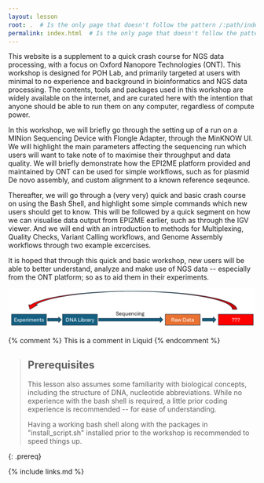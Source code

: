 ```yaml
---
layout: lesson
root: .  # Is the only page that doesn't follow the pattern /:path/index.html
permalink: index.html  # Is the only page that doesn't follow the pattern /:path/index.html
---
```

This website is a supplement to a quick crash course for NGS data processing, with a focus on Oxford Nanopore Technologies (ONT). This workshop is designed for POH Lab, and primarily targeted at users with minimal to no experience and background in bioinformatics and NGS data processing. The contents, tools and packages used in this workshop are widely available on the internet, and are curated here with the intention that anyone should be able to run them on any computer, regardless of compute power.

In this workshop, we will briefly go through the setting up of a run on a MINion Sequencing Device with Flongle Adapter, through the MinKNOW UI. We will highlight the main parameters affecting the sequencing run which users will want to take note of to maximise their throughput and data quality. We will briefly demonstrate how the EPI2ME platform provided and maintained by ONT can be used for simple workflows, such as for plasmid De novo assembly, and custom alignment to a known reference seqeunce.

Thereafter, we will go through a (very very) quick and basic crash course on using the Bash Shell, and highlight some simple commands which new users should get to know. This will be followed by a quick segment on how we can visualise data output from EPI2ME earlier, such as through the IGV viewer. And we will end with an introduction to methods for Multiplexing, Quality Checks, Variant Calling workflows, and Genome Assembly workflows through two example excercises. 

It is hoped that through this quick and basic workshop, new users will be able to better understand, analyze and make use of NGS data -- especially from the ONT platform; so as to aid them in their experiments.

![Intro](./fig/intro.png)

<!-- this is an html comment -->

{% comment %} This is a comment in Liquid {% endcomment %}

> ## Prerequisites
>
> This lesson also assumes some familiarity with biological concepts, including the structure of DNA, nucleotide abbreviations.
> While no experience with the bash shell is required, a little prior coding experience is recommended -- for ease of understanding.
>  
>  
> Having a working bash shell along with the packages in "install_script.sh" installed prior to the workshop is recommended to speed things up.
> 
{: .prereq}

{% include links.md %}
